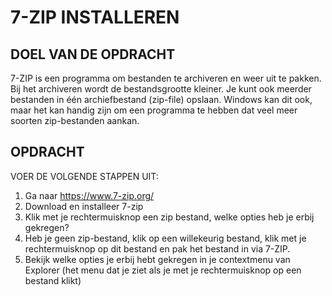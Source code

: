 # 7-ZIP INSTALLEREN

## DOEL VAN DE OPDRACHT

7-ZIP is een programma om bestanden te archiveren en weer uit te pakken. Bij het archiveren wordt de bestandsgrootte kleiner. Je kunt ook meerder bestanden in één archiefbestand (zip-file) opslaan. Windows kan dit ook,  maar het kan handig zijn om een programma te hebben dat veel meer soorten zip-bestanden aankan.

## OPDRACHT

VOER DE VOLGENDE STAPPEN UIT:

1. Ga naar https://www.7-zip.org/
2. Download en installeer 7-zip
3. Klik met je rechtermuisknop een zip bestand, welke opties heb je erbij gekregen?
4. Heb je geen zip-bestand, klik op een willekeurig bestand, klik met je rechtermuisknop op dit bestand en pak het bestand in via 7-ZIP.
5. Bekijk welke opties je erbij hebt gekregen in je contextmenu van Explorer (het menu dat je ziet als je met je rechtermuisknop op een bestand klikt)


<!--- ------------ DIT COMMENTAAR LATEN STAAN AUB ------------
------------------ ------------------------------ ------------
------------------ eagle ref:75650006
------------------ ------------------------------ ------------
------------------ DIT COMMENTAAR LATEN STAAN AUB -------- -->